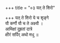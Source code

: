 +++
title = "०३ यत् ते शिरो"

+++
यत् ते शिरो ये च शृङ्गे  
यौ कर्णौ यौ च ते अक्ष्यौ ।  
आमिक्षां दुह्रतां दात्रे  
क्षीरं सर्पिर् अथो मधु ॥